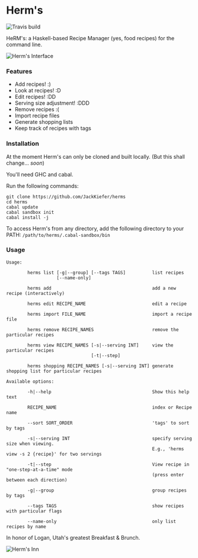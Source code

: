 # Herm's

![Travis build](https://api.travis-ci.org/JackKiefer/herms.svg?branch=master)

HeRM's: a Haskell-based Recipe Manager (yes, food recipes) for the command line.

![Herm's Interface](https://i.imgur.com/u9fPapw.jpg)

### Features
- Add recipes! :)
- Look at recipes! :D
- Edit recipes! :DD
- Serving size adjustment! :DDD
- Remove recipes :(
- Import recipe files
- Generate shopping lists
- Keep track of recipes with tags

### Installation

At the moment Herm's can only be cloned and built locally. (But this shall change... _soon_)

You'll need GHC and cabal.

Run the following commands:
```
git clone https://github.com/JackKiefer/herms
cd herms
cabal update
cabal sandbox init
cabal install -j
```
To access Herm's from any directory, add the following directory to your PATH:
`/path/to/herms/.cabal-sandbox/bin`

### Usage
```
Usage:

        herms list [-g|--group] [--tags TAGS]          list recipes
                   [--name-only]

        herms add                                      add a new recipe (interactively)

        herms edit RECIPE_NAME                         edit a recipe

        herms import FILE_NAME                         import a recipe file

        herms remove RECIPE_NAMES                      remove the particular recipes

        herms view RECIPE_NAMES [-s|--serving INT]     view the particular recipes
                                [-t|--step]

        herms shopping RECIPE_NAMES [-s|--serving INT] generate shopping list for particular recipes

Available options:

        -h|--help                                      Show this help text

        RECIPE_NAME                                    index or Recipe name

        --sort SORT_ORDER                              'tags' to sort by tags

        -s|--serving INT                               specify serving size when viewing.
                                                       E.g., 'herms view -s 2 {recipe}' for two servings

        -t|--step                                      View recipe in "one-step-at-a-time" mode
                                                       (press enter between each direction)

        -g|--group                                     group recipes by tags

        --tags TAGS                                    show recipes with particular flags

        --name-only                                    only list recipes by name
```

In honor of Logan, Utah's greatest Breakfast & Brunch.

![Herm's Inn](https://images.duckduckgo.com/iu/?u=https%3A%2F%2Firs2.4sqi.net%2Fimg%2Fgeneral%2F600x600%2F803_DzmDgevV4Yw5OrVsh9c4iaE7Bx8aSA0AY7y4L5Um7Qg.jpg&f=1)
